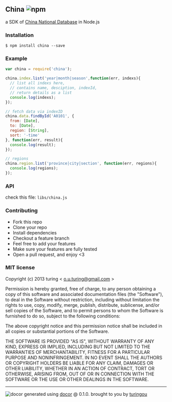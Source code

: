 ## China ![npm](https://badge.fury.io/js/china.png)

a SDK of [China National Database](http://data.stats.gov.cn) in Node.js

### Installation
````
$ npm install china --save
````

### Example
````javascript
var china = require('china');

china.index.list('year|month|season',function(err, indexs){
  // list all indexs here,
  // contains name, desciption, indexId,
  // return details as a list
  console.log(indexs);
});

// fetch data via indexID
china.data.findById('A0101', {
  from: [Date],
  to: [Date],
  region: [String],
  sort: '-time'
}, function(err, result){
  console.log(result);
});

// regions
china.region.list('province|city|section', function(err, regions){
  console.log(regions);
});
````

### API
check this file: `libs/china.js`

### Contributing
- Fork this repo
- Clone your repo
- Install dependencies
- Checkout a feature branch
- Feel free to add your features
- Make sure your features are fully tested
- Open a pull request, and enjoy <3

### MIT license
Copyright (c) 2013 turing &lt; o.u.turing@gmail.com &gt;

Permission is hereby granted, free of charge, to any person obtaining a copy
of this software and associated documentation files (the "Software"), to deal
in the Software without restriction, including without limitation the rights
to use, copy, modify, merge, publish, distribute, sublicense, and/or sell
copies of the Software, and to permit persons to whom the Software is
furnished to do so, subject to the following conditions:

The above copyright notice and this permission notice shall be included in
all copies or substantial portions of the Software.

THE SOFTWARE IS PROVIDED "AS IS", WITHOUT WARRANTY OF ANY KIND, EXPRESS OR
IMPLIED, INCLUDING BUT NOT LIMITED TO THE WARRANTIES OF MERCHANTABILITY,
FITNESS FOR A PARTICULAR PURPOSE AND NONINFRINGEMENT. IN NO EVENT SHALL THE
AUTHORS OR COPYRIGHT HOLDERS BE LIABLE FOR ANY CLAIM, DAMAGES OR OTHER
LIABILITY, WHETHER IN AN ACTION OF CONTRACT, TORT OR OTHERWISE, ARISING FROM,
OUT OF OR IN CONNECTION WITH THE SOFTWARE OR THE USE OR OTHER DEALINGS IN
THE SOFTWARE.

---
![docor](https://cdn1.iconfinder.com/data/icons/windows8_icons_iconpharm/26/doctor.png)
generated using [docor](https://github.com/turingou/docor.git) @ 0.1.0. brought to you by [turingou](https://github.com/turingou)